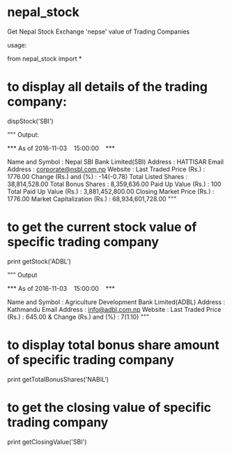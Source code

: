 # nepal_stock
Get Nepal Stock Exchange 'nepse' value of Trading Companies


usage:


from nepal_stock import *

# to display all details of the trading company:
dispStock('SBI')

"""
Output:

*** As of 2016-11-03     15:00:00     ***

Name and Symbol : Nepal SBI Bank Limited(SBI)
Address : HATTISAR
Email Address : corporate@nsbl.com.np
Website :
Last Traded Price (Rs.) : 1776.00
Change (Rs.) and (%) : -14(-0.78)
Total Listed Shares : 38,814,528.00
Total Bonus Shares : 8,359,636.00
Paid Up Value (Rs.) : 100
Total Paid Up Value (Rs.) : 3,881,452,800.00
Closing Market Price (Rs.) : 1776.00
Market Capitalization (Rs.) : 68,934,601,728.00
"""

# to get the current stock value of specific trading company
print getStock('ADBL')

"""
Output

*** As of 2016-11-03     15:00:00     ***

Name and Symbol : Agriculture Development Bank Limited(ADBL)
Address : Kathmandu
Email Address : info@adbl.com.np
Website :
Last Traded Price (Rs.) : 645.00 & Change (Rs.) and (%) : 7(1.10)
"""

# to display total bonus share amount of specific trading company
print getTotalBonusShares('NABIL')

# to get the closing value of specific trading company
print getClosingValue('SBI')
